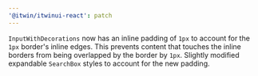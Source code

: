 ```yaml
---
'@itwin/itwinui-react': patch
---
```


`InputWithDecorations` now has an inline padding of `1px` to account for the `1px` border's inline edges. This prevents content that touches the inline borders from being overlapped by the border by `1px`. Slightly modified expandable `SearchBox` styles to account for the new padding.
